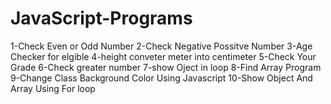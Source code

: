 # JavaScript-Programs

1-Check Even or Odd Number
2-Check Negative Possitve Number
3-Age Checker for elgible
4-height conveter meter into centimeter
5-Check Your Grade
6-Check greater number
7-show Oject in loop
8-Find Array Program
9-Change Class Background Color Using Javascript
10-Show Object And Array Using For loop
